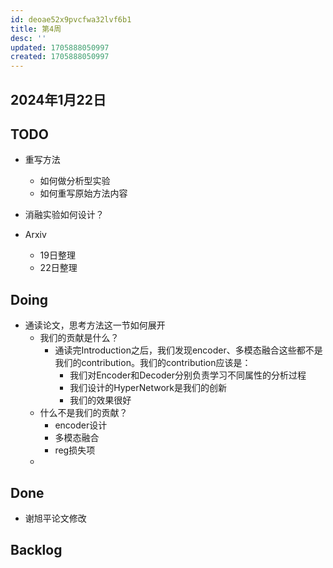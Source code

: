 ```yaml
---
id: deoae52x9pvcfwa32lvf6b1
title: 第4周
desc: ''
updated: 1705888050997
created: 1705888050997
---
```



## 2024年1月22日

## TODO



* 重写方法
  * 如何做分析型实验
  * 如何重写原始方法内容
* 消融实验如何设计？
  
* Arxiv 
  * 19日整理
  * 22日整理




## Doing
* 通读论文，思考方法这一节如何展开
  * 我们的贡献是什么？
    * 通读完Introduction之后，我们发现encoder、多模态融合这些都不是我们的contribution。我们的contribution应该是：
      * 我们对Encoder和Decoder分别负责学习不同属性的分析过程
      * 我们设计的HyperNetwork是我们的创新
      * 我们的效果很好
  * 什么不是我们的贡献？
    * encoder设计
    * 多模态融合
    * reg损失项
  * 




## Done
* 谢旭平论文修改




## Backlog